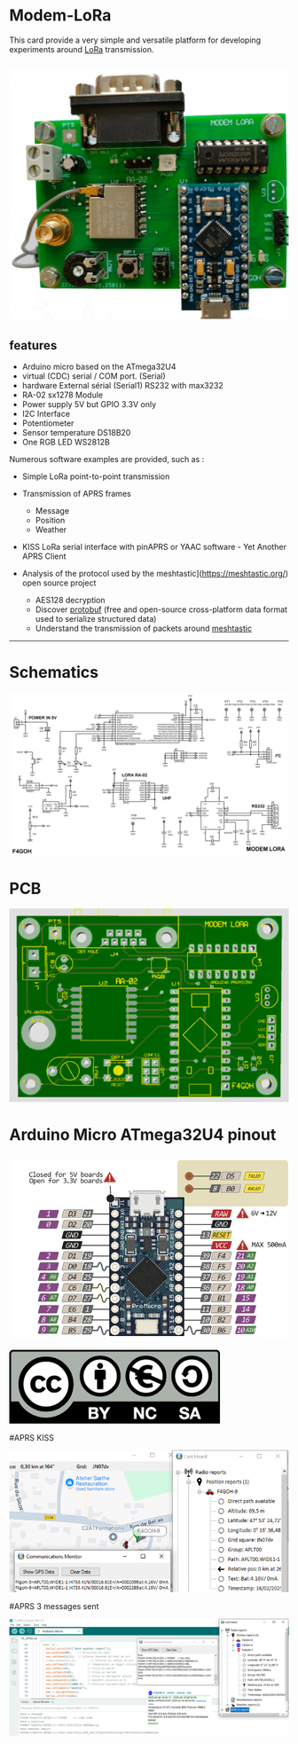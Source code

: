 # Modem-LoRa

This card provide a very simple and versatile platform for developing experiments around [LoRa](https://en.wikipedia.org/wiki/LoRa) transmission.

![modem](images/modem.jpg "modem")
---
## features

- Arduino micro based on the ATmega32U4
- virtual (CDC) serial / COM port. (Serial)
- hardware External sérial (Serial1) RS232 with max3232
- RA-02  sx1278 Module
- Power supply 5V but GPIO 3.3V only
- I2C Interface
- Potentiometer
- Sensor temperature DS18B20
- One RGB LED WS2812B

Numerous software examples are provided, such as :

- Simple LoRa point-to-point transmission
- Transmission of APRS frames 
	- Message
	- Position
	- Weather
- KISS LoRa serial interface with pinAPRS or YAAC software - Yet Another APRS Client

- Analysis of the protocol used by the meshtastic](https://meshtastic.org/) open source project
	- AES128 decryption
	- Discover [protobuf](https://en.wikipedia.org/wiki/Protocol_Buffers) (free and open-source cross-platform data format used to serialize structured data)
	- Understand the transmission of packets around [meshtastic](https://meshtastic.org/docs/overview/mesh-algo/)
---
# Schematics
![sch](schematics/modemLora.png "sch")

# PCB
![pcb](images/pcb.png "pcb")

# Arduino Micro ATmega32U4 pinout
![pinout](images/micro-pinout.png "pinout")
---
![license](images/ccbyncsa.png "license")

#APRS KISS

![kiss](images/pinPointAPRS_KISS.png "kiss")

#APRS 3 messages sent

![aprs](images/pinPointAPRS_3Keys.png "aprs")







